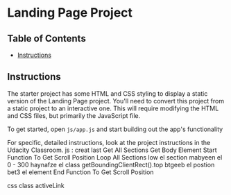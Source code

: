 # Landing Page Project

## Table of Contents

* [Instructions](#instructions)

## Instructions

The starter project has some HTML and CSS styling to display a static version of the Landing Page project. You'll need to convert this project from a static project to an interactive one. This will require modifying the HTML and CSS files, but primarily the JavaScript file.

To get started, open `js/app.js` and start building out the app's functionality

For specific, detailed instructions, look at the project instructions in the Udacity Classroom.
js :
creat last 
Get All Sections
Get Body Element
Start Function To Get Scroll Position
Loop All Sections
low el section mabyeen el 0 - 300 haynafze el class 
getBoundingClientRect().top btgeeb el postion bet3 el element
End Function To Get Scroll Position

css 
class activeLink
